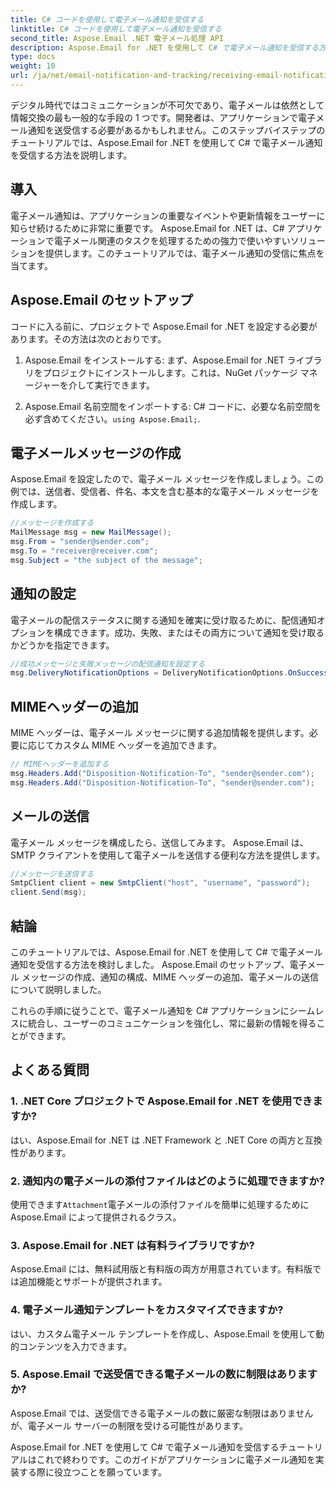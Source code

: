 ```yaml
---
title: C# コードを使用して電子メール通知を受信する
linktitle: C# コードを使用して電子メール通知を受信する
second_title: Aspose.Email .NET 電子メール処理 API
description: Aspose.Email for .NET を使用して C# で電子メール通知を受信する方法を学びます。効率的なコード例が提供されています。
type: docs
weight: 10
url: /ja/net/email-notification-and-tracking/receiving-email-notifications-with-csharp-code/
---
```



デジタル時代ではコミュニケーションが不可欠であり、電子メールは依然として情報交換の最も一般的な手段の 1 つです。開発者は、アプリケーションで電子メール通知を送受信する必要があるかもしれません。このステップバイステップのチュートリアルでは、Aspose.Email for .NET を使用して C# で電子メール通知を受信する方法を説明します。

## 導入

電子メール通知は、アプリケーションの重要なイベントや更新情報をユーザーに知らせ続けるために非常に重要です。 Aspose.Email for .NET は、C# アプリケーションで電子メール関連のタスクを処理するための強力で使いやすいソリューションを提供します。このチュートリアルでは、電子メール通知の受信に焦点を当てます。

## Aspose.Email のセットアップ

コードに入る前に、プロジェクトで Aspose.Email for .NET を設定する必要があります。その方法は次のとおりです。

1. Aspose.Email をインストールする: まず、Aspose.Email for .NET ライブラリをプロジェクトにインストールします。これは、NuGet パッケージ マネージャーを介して実行できます。

2.  Aspose.Email 名前空間をインポートする: C# コードに、必要な名前空間を必ず含めてください。`using Aspose.Email;`.

## 電子メールメッセージの作成

Aspose.Email を設定したので、電子メール メッセージを作成しましょう。この例では、送信者、受信者、件名、本文を含む基本的な電子メール メッセージを作成します。

```csharp
//メッセージを作成する
MailMessage msg = new MailMessage();
msg.From = "sender@sender.com";
msg.To = "receiver@receiver.com";
msg.Subject = "the subject of the message";
```

## 通知の設定

電子メールの配信ステータスに関する通知を確実に受け取るために、配信通知オプションを構成できます。成功、失敗、またはその両方について通知を受け取るかどうかを指定できます。

```csharp
//成功メッセージと失敗メッセージの配信通知を設定する
msg.DeliveryNotificationOptions = DeliveryNotificationOptions.OnSuccess | DeliveryNotificationOptions.OnFailure;
```

## MIMEヘッダーの追加

MIME ヘッダーは、電子メール メッセージに関する追加情報を提供します。必要に応じてカスタム MIME ヘッダーを追加できます。

```csharp
// MIMEヘッダーを追加する
msg.Headers.Add("Disposition-Notification-To", "sender@sender.com");
msg.Headers.Add("Disposition-Notification-To", "sender@sender.com");
```

## メールの送信

電子メール メッセージを構成したら、送信してみます。 Aspose.Email は、SMTP クライアントを使用して電子メールを送信する便利な方法を提供します。

```csharp
//メッセージを送信する
SmtpClient client = new SmtpClient("host", "username", "password");
client.Send(msg);
```

## 結論

このチュートリアルでは、Aspose.Email for .NET を使用して C# で電子メール通知を受信する方法を検討しました。 Aspose.Email のセットアップ、電子メール メッセージの作成、通知の構成、MIME ヘッダーの追加、電子メールの送信について説明しました。

これらの手順に従うことで、電子メール通知を C# アプリケーションにシームレスに統合し、ユーザーのコミュニケーションを強化し、常に最新の情報を得ることができます。

## よくある質問

### 1. .NET Core プロジェクトで Aspose.Email for .NET を使用できますか?
   はい、Aspose.Email for .NET は .NET Framework と .NET Core の両方と互換性があります。

### 2. 通知内の電子メールの添付ファイルはどのように処理できますか?
   使用できます`Attachment`電子メールの添付ファイルを簡単に処理するために Aspose.Email によって提供されるクラス。

### 3. Aspose.Email for .NET は有料ライブラリですか?
   Aspose.Email には、無料試用版と有料版の両方が用意されています。有料版では追加機能とサポートが提供されます。

### 4. 電子メール通知テンプレートをカスタマイズできますか?
   はい、カスタム電子メール テンプレートを作成し、Aspose.Email を使用して動的コンテンツを入力できます。

### 5. Aspose.Email で送受信できる電子メールの数に制限はありますか?
   Aspose.Email では、送受信できる電子メールの数に厳密な制限はありませんが、電子メール サーバーの制限を受ける可能性があります。

Aspose.Email for .NET を使用して C# で電子メール通知を受信するチュートリアルはこれで終わりです。このガイドがアプリケーションに電子メール通知を実装する際に役立つことを願っています。 